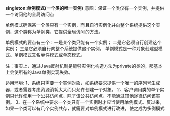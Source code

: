 **singleton:单例模式(一个类的唯一实例)**
意图：保证一个类仅有一个实例，并提供一个访问他的全局访问点

单例模式确保某一个类只有一个实例，而且自行实例化并向整个系统提供这个实例，这个类称为单例类，它提供全局访问的方法。

单例模式的要点有三个：一是某个类只能有一个实例；
                    二是它必须自行创建这个实例；
                    三是它必须自行向整个系统提供这个实例。
                    单例模式是一种对象创建型模式。单例模式又名单件模式或单态模式。


注：事实上，通过Java反射机制是能够实例化构造方法为private的类的，那基本上会使所有的Java单例实现失效。

适用环境: 1、系统只需要一个实例对象，如系统要求提供一个唯一的序列号生成器，或者需要考虑资源消耗太大而只允许创建一个对象。
         2、客户调用类的单个实例只允许使用一个公共访问点，除了该公共访问点，不能通过其他途径访问该实例。
         3、在一个系统中要求一个类只有一个实例时才应当使用单例模式。反过来，如果一个类可以有几个实例共存，就需要对单例模式进行改进，使之成为多例模式


